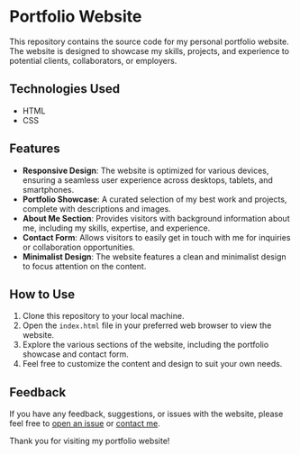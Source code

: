 

# Portfolio Website

This repository contains the source code for my personal portfolio website. The website is designed to showcase my skills, projects, and experience to potential clients, collaborators, or employers.

## Technologies Used

- HTML
- CSS

## Features

- **Responsive Design**: The website is optimized for various devices, ensuring a seamless user experience across desktops, tablets, and smartphones.
- **Portfolio Showcase**: A curated selection of my best work and projects, complete with descriptions and images.
- **About Me Section**: Provides visitors with background information about me, including my skills, expertise, and experience.
- **Contact Form**: Allows visitors to easily get in touch with me for inquiries or collaboration opportunities.
- **Minimalist Design**: The website features a clean and minimalist design to focus attention on the content.

## How to Use

1. Clone this repository to your local machine.
2. Open the `index.html` file in your preferred web browser to view the website.
3. Explore the various sections of the website, including the portfolio showcase and contact form.
4. Feel free to customize the content and design to suit your own needs.


## Feedback

If you have any feedback, suggestions, or issues with the website, please feel free to [open an issue](../../issues) or [contact me](#contact).

Thank you for visiting my portfolio website!
